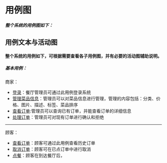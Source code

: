 # 用例图
##### 整个系统的用例图如下：

## 用例文本与活动图
#### 整个系统的用例如下，可根据需要查看各子用例图，并有必要的活动图辅助说明。
##### **基本用例：**
商家：
* [登录]()：餐厅管理员可通过此用例登录系统
* [管理菜品信息]()：管理员可以对菜品信息进行管理，管理的内容包括：分类、价格、图片、描述、标签、菜品排序
* [查看订单]():管理员可以查询已有订单，并能查看订单的详细信息
* [处理订单]()：管理员可对现有订单进行确认和拒绝
***
顾客：
* [查看订单]()：顾客可通过此用例查看历史订单
* [取消订单]()：顾客可在已点订单中进行取消
* [点餐]()：顾客在到达餐厅后，
